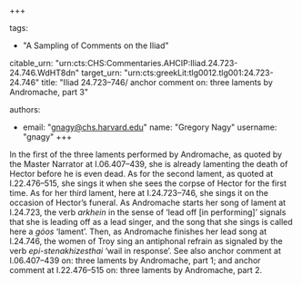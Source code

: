 +++

tags:
- "A Sampling of Comments on the Iliad"

citable_urn: "urn:cts:CHS:Commentaries.AHCIP:Iliad.24.723-24.746.WdHT8dn"
target_urn: "urn:cts:greekLit:tlg0012.tlg001:24.723-24.746"
title: "Iliad 24.723–746/ anchor comment on: three laments by Andromache, part 3"

authors:
- email: "gnagy@chs.harvard.edu"
  name: "Gregory Nagy"
  username: "gnagy"
+++

<p>In the first of the three laments performed by Andromache, as quoted by the Master Narrator at I.06.407–439, she is already lamenting the death of Hector before he is even dead. As for the second lament, as quoted at I.22.476–515, she sings it when she sees the corpse of Hector for the first time. As for her third lament, here at I.24.723–746, she sings it on the occasion of Hector’s funeral. As Andromache starts her song of lament at I.24.723, the verb <em>arkhein</em> in the sense of ‘lead off [in performing]’ signals that she is leading off as a lead singer, and the song that she sings is called here a <em>góos</em> ‘lament’. Then, as Andromache finishes her lead song at I.24.746, the women of Troy sing an antiphonal refrain as signaled by the verb <em>epi-stenakhizesthai </em>‘wail in response’. See also anchor comment at I.06.407–439 on: three laments by Andromache, part 1; and anchor comment at I.22.476–515 on: three laments by Andromache, part 2.  </p>